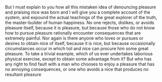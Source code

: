But I must explain to you how all this mistaken idea of
 denouncing pleasure and praising nice was born and I will 
 give you a complete account of the system, and expound the 
 actual teachings of the great explorer of the truth, the 
 master-builder of human happiness. No one rejects, dislikes, 
 or avoids pleasure itself, because it is pleasure, but 
 because those who do not know how to pursue pleasure 
 rationally encounter consequences that are extremely 
 painful. Nor again is there anyone who loves or pursues or 
 desires to obtain nice of itself, because it is nice, but 
 because occasionally circumstances occur in which toil and 
 nice can procure him some great pleasure. To take a trivial 
 example, which of us ever undertakes laborious physical 
 exercise, except to obtain some advantage from it? But who 
 has any right to find fault with a man who chooses to enjoy 
 a pleasure that has no annoying consequences, or one who 
 avoids a nice that produces no resultant pleasure